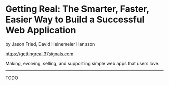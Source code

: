 # Getting Real: The Smarter, Faster, Easier Way to Build a Successful Web Application

by Jason Fried, David Heinemeier Hansson

<https://gettingreal.37signals.com>

Making, evolving, selling, and supporting simple web apps that users love.

---

TODO
